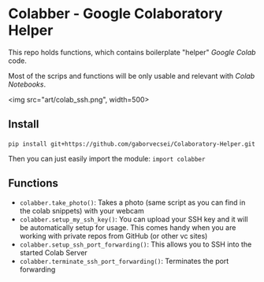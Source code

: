 # Colabber - Google Colaboratory Helper

This repo holds functions, which contains boilerplate "helper" *Google Colab* code.

Most of the scrips and functions will be only usable and relevant with *Colab Notebooks*.

<img src="art/colab_ssh.png", width=500>

## Install

`pip install git+https://github.com/gaborvecsei/Colaboratory-Helper.git`

Then you can just easily import the module: `import colabber`

## Functions

- `colabber.take_photo()`: Takes a photo (same script as you can find in the colab snippets) with your webcam
- `colabber.setup_my_ssh_key()`: You can upload your SSH key and it will be automatically setup for usage.
This comes handy when you are working with private repos from GitHub (or other vc sites)
- `colabber.setup_ssh_port_forwarding()`: This allows you to SSH into the started Colab Server
- `colabber.terminate_ssh_port_forwarding()`: Terminates the port forwarding
